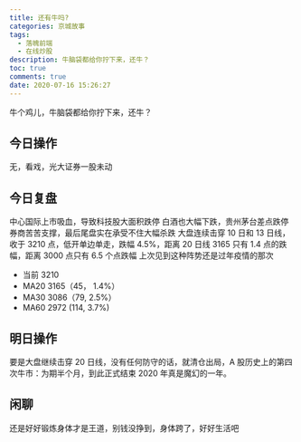 ```yaml
---
title: 还有牛吗?
categories: 京城故事
tags:
  - 落魄前端
  - 在线炒股
description: 牛脑袋都给你拧下来，还牛？
toc: true
comments: true
date: 2020-07-16 15:26:27
---
```


牛个鸡儿，牛脑袋都给你拧下来，还牛？

<!--more-->

## 今日操作

无，看戏，光大证券一股未动

## 今日复盘

中心国际上市吸血，导致科技股大面积跌停
白酒也大幅下跌，贵州茅台差点跌停
券商苦苦支撑，最后尾盘实在承受不住大幅杀跌
大盘连续击穿 10 日和 13 日线，收于 3210 点，低开单边单走，跌幅 4.5%，距离 20 日线 3165 只有 1.4 点的跌幅，距离 3000 点只有 6.5 个点跌幅
上次见到这种阵势还是过年疫情的那次

- 当前 3210
- MA20 3165（45， 1.4%）
- MA30 3086（79, 2.5%）
- MA60 2972 (114, 3.7%)

## 明日操作

要是大盘继续击穿 20 日线，没有任何防守的话，就清仓出局，A 股历史上的第四次牛市：为期半个月，到此正式结束
2020 年真是魔幻的一年。

## 闲聊

还是好好锻炼身体才是王道，别钱没挣到，身体跨了，好好生活吧
